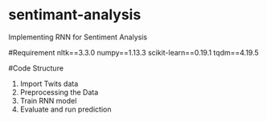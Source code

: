# sentimant-analysis
Implementing RNN for Sentiment Analysis

#Requirement
nltk==3.3.0
numpy==1.13.3
scikit-learn==0.19.1
tqdm==4.19.5

#Code Structure
1. Import Twits data
2. Preprocessing the Data
3. Train RNN model
4. Evaluate and run prediction
